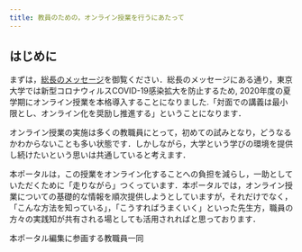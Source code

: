 ```yaml
---
title: 教員のための，オンライン授業を行うにあたって
---
```


## はじめに

まずは，<a href="https://www.u-tokyo.ac.jp/ja/about/president/COVID-19-message.html" target="_blank">総長のメッセージ</a>を御覧ください．総長のメッセージにある通り，東京大学では新型コロナウィルスCOVID-19感染拡大を防止するため, 2020年度の夏学期にオンライン授業を本格導入することになりました.「対面での講義は最小限とし、オンライン化を奨励し推進する」ということになります．

オンライン授業の実施は多くの教職員にとって，初めての試みとなり，どうなるかわからないことも多い状態です．しかしながら，大学という学びの環境を提供し続けたいという思いは共通していると考えます．

本ポータルは，この授業をオンライン化することへの負担を減らし，一助としていただくために「走りながら」つくっています．本ポータルでは，オンライン授業についての基礎的な情報を順次提供しようとしていますが，それだけでなく，「こんな方法を知っている」，「こうすればうまくいく」といった先生方，職員の方々の実践知が共有される場としても活用されればと思っております．

本ポータル編集に参画する教職員一同

